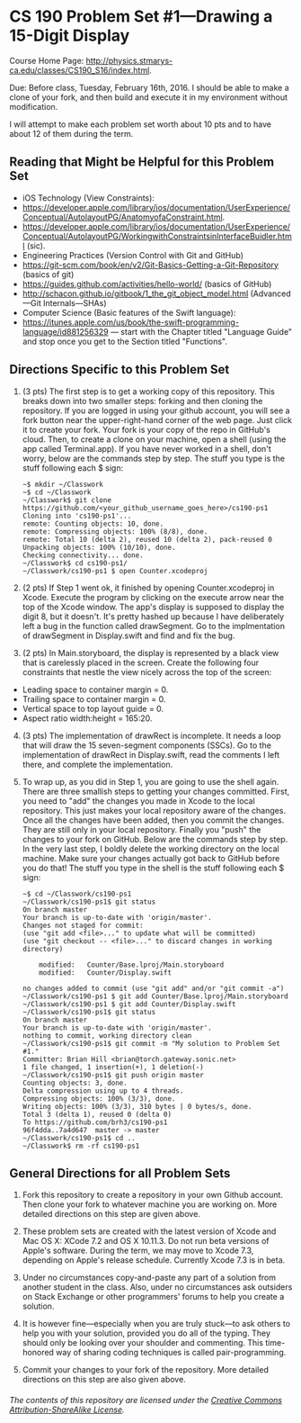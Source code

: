 # CS 190 Problem Set #1&mdash;Drawing a 15-Digit Display

Course Home Page: http://physics.stmarys-ca.edu/classes/CS190_S16/index.html.

Due: Before class, Tuesday, February 16th, 2016. I should be able to make a clone of your fork, and then build and execute it in my environment without modification.

I will attempt to make each problem set worth about 10 pts and to have about 12 of them during the term.

## Reading that Might be Helpful for this Problem Set

* iOS Technology (View Constraints):
 * https://developer.apple.com/library/ios/documentation/UserExperience/Conceptual/AutolayoutPG/AnatomyofaConstraint.html.
 * https://developer.apple.com/library/ios/documentation/UserExperience/Conceptual/AutolayoutPG/WorkingwithConstraintsinInterfaceBuidler.html (sic).
* Engineering Practices (Version Control with Git and GitHub)
 * https://git-scm.com/book/en/v2/Git-Basics-Getting-a-Git-Repository (basics of git)
 * https://guides.github.com/activities/hello-world/ (basics of GitHub)
 * http://schacon.github.io/gitbook/1_the_git_object_model.html (Advanced&mdash;Git Internals&mdash;SHAs)
* Computer Science (Basic features of the Swift language):
 * https://itunes.apple.com/us/book/the-swift-programming-language/id881256329 &mdash; start with the Chapter titled "Language Guide" and stop once you get to the Section titled "Functions".

## Directions Specific to this Problem Set

1. (3 pts) The first step is to get a working copy of this repository. This breaks down into two smaller steps: forking and then cloning the repository. If you are logged in using your github account, you will see a fork button near the upper-right-hand corner of the web page. Just click it to create your fork. Your fork is your copy of the repo in GitHub's cloud. Then, to create a clone on your machine, open a shell (using the app called Terminal.app). If you have never worked in a shell, don't worry, below are the commands step by step. The stuff you type is the stuff following each $ sign:

    ```
    ~$ mkdir ~/Classwork
    ~$ cd ~/Classwork
    ~/Classwork$ git clone https://github.com/<your_github_username_goes_here>/cs190-ps1
    Cloning into 'cs190-ps1'...
    remote: Counting objects: 10, done.
    remote: Compressing objects: 100% (8/8), done.
    remote: Total 10 (delta 2), reused 10 (delta 2), pack-reused 0
    Unpacking objects: 100% (10/10), done.
    Checking connectivity... done.
    ~/Classwork$ cd cs190-ps1/
    ~/Classwork/cs190-ps1 $ open Counter.xcodeproj
    ```

2. (2 pts) If Step 1 went ok, it finished by opening Counter.xcodeproj in Xcode. Execute the program by clicking on the execute arrow near the top of the Xcode window. The app's display is supposed to display the digit 8, but it doesn't. It's pretty hashed up because I have deliberately left a bug in the function called drawSegment. Go to the implmentation of drawSegment in Display.swift and find and fix the bug.

3. (2 pts) In Main.storyboard, the display is represented by a black view that is carelessly placed in the screen. Create the following four constraints that nestle the view nicely across the top of the screen:
 * Leading space to container margin = 0.
 * Trailing space to container margin = 0.
 * Vertical space to top layout guide = 0.
 * Aspect ratio width:height = 165:20.

4. (3 pts) The implementation of drawRect is incomplete. It needs a loop that will draw the 15 seven-segment components (SSCs). Go to the implementation of drawRect in Display.swift, read the comments I left there, and complete the implementation.

5. To wrap up, as you did in Step 1, you are going to use the shell again. There are three smallish steps to getting your changes committed. First, you need to "add" the changes you made in Xcode to the local repository. This just makes your local repository aware of the changes. Once all the changes have been added, then you commit the changes. They are still only in your local repository. Finally you "push" the changes to your fork on GitHub. Below are the commands step by step. In the very last step, I boldly delete the working directory on the local machine. Make sure your changes actually got back to GitHub before you do that! The stuff you type in the shell is the stuff following each $ sign:

    ```
    ~$ cd ~/Classwork/cs190-ps1
    ~/Classwork/cs190-ps1$ git status
    On branch master
    Your branch is up-to-date with 'origin/master'.
    Changes not staged for commit:
    (use "git add <file>..." to update what will be committed)
    (use "git checkout -- <file>..." to discard changes in working directory)
    
        modified:   Counter/Base.lproj/Main.storyboard
        modified:   Counter/Display.swift

    no changes added to commit (use "git add" and/or "git commit -a")
    ~/Classwork/cs190-ps1 $ git add Counter/Base.lproj/Main.storyboard
    ~/Classwork/cs190-ps1 $ git add Counter/Display.swift
    ~/Classwork/cs190-ps1$ git status
    On branch master
    Your branch is up-to-date with 'origin/master'.
    nothing to commit, working directory clean
    ~/Classwork/cs190-ps1$ git commit -m "My solution to Problem Set #1."
    Committer: Brian Hill <brian@torch.gateway.sonic.net>
    1 file changed, 1 insertion(+), 1 deletion(-)
    ~/Classwork/cs190-ps1$ git push origin master
    Counting objects: 3, done.
    Delta compression using up to 4 threads.
    Compressing objects: 100% (3/3), done.
    Writing objects: 100% (3/3), 310 bytes | 0 bytes/s, done.
    Total 3 (delta 1), reused 0 (delta 0)
    To https://github.com/brh3/cs190-ps1
    96f4dda..7a4d647  master -> master
    ~/Classwork/cs190-ps1$ cd ..
    ~/Classwork$ rm -rf cs190-ps1 
    ```

## General Directions for all Problem Sets

1. Fork this repository to create a repository in your own Github account. Then clone your fork to whatever machine you are working on. More detailed directions on this step are given above.

2. These problem sets are created with the latest version of Xcode and Mac OS X: XCode 7.2 and OS X 10.11.3. Do not run beta versions of Apple's software. During the term, we may move to Xcode 7.3, depending on Apple's release schedule. Currently Xcode 7.3 is in beta.

3. Under no circumstances copy-and-paste any part of a solution from another student in the class. Also, under no circumstances ask outsiders on Stack Exchange or other programmers' forums to help you create a solution.

4. It is however fine&mdash;especially when you are truly stuck&mdash;to ask others to help you with your solution, provided you do all of the typing. They should only be looking over your shoulder and commenting. This time-honored way of sharing coding techniques is called pair-programming.

5. Commit your changes to your fork of the repository. More detailed directions on this step are also given above.

###### _The contents of this repository are licensed under the_ [Creative Commons Attribution-ShareAlike License](http://creativecommons.org/licenses/by-sa/3.0/).
